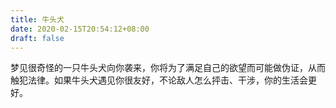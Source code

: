 ```yaml
---
title: 牛头犬
date: 2020-02-15T20:54:12+08:00
draft: false
---
```


梦见很奇怪的一只牛头犬向你袭来，你将为了满足自己的欲望而可能做伪证，从而触犯法律。如果牛头犬遇见你很友好，不论敌人怎么抨击、干涉，你的生活会更好。